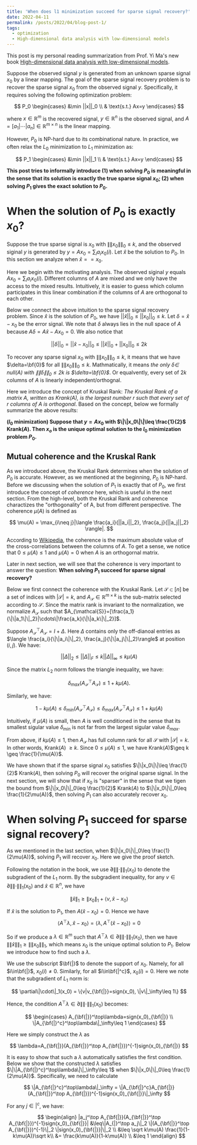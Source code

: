```yaml
---
title: 'When does l1 minimization succeed for sparse signal recovery?'
date: 2022-04-11
permalink: /posts/2022/04/blog-post-1/
tags:
  - optimization
  - High-dimensional data analysis with low-dimensional models
---
```


This post is my personal reading summarization from Prof. Yi Ma's new book [High-dimensional data analysis with low-dimensional models](https://book-wright-ma.github.io).

Suppose the observed signal $y$ is generated from an unknown sparse signal $x_0$ by a linear mapping.
The goal of the sparse signal recovery problem is to recover the sparse signal $x_0$ from the observed signal $y$.
Specifically, it requires solving the following optimization problem:

$$
P_0
\begin{cases}
&\min ||x||_0 \\ 
& \text{s.t.} Ax=y 
\end{cases}
$$

where $x\in\mathbb{R}^m$ is the recovered signal, $y\in\mathbb{R}^n$ is the observed signal, and $A=[a_1|\cdots|a_n]\in\mathbb{R}^{m\times n}$ is the linear mapping.
<!-- Many real-world applications require to solve the sparse signal recovery problem.
For example, we want to recover the true image ($x$) from a corrupted one ($y$). -->
However, $P_0$ is NP-hard due to its combinational nature. 
In practice, we often relax the $L_0$ minimization to $L_1$ minimization as:

$$
P_1
\begin{cases}
&\min ||x||_1 \\ 
& \text{s.t.} Ax=y 
\end{cases}
$$

**This post tries to informally introduce 
(1)  when solving $P_0$ is meaningful in the sense that its solution is exactly the true sparse signal $x_0$;
(2) when solving $P_1$ gives the exact solution to $P_0$.**
# When the solution of $P_0$ is exactly $x_0$?

Suppose the true sparse signal is $x_0$ with $\|\|x_0\|\|_0\leq k$, and the observed siginal $y$ is generated by $y=Ax_0=\sum_i a_i x_0(i)$.
Let $\hat{x}$ be the solution to $P_0$. In this section we analyze when $\hat{x} == x_0$.

Here we begin with the motivating analysis. 
The observed siginal $y$ equals $Ax_0=\sum_i a_i x_0(i)$.
Different columns of $A$ are mixed and we only have the access to the mixed results.
Intuitively, it is easier to guess which column participates in this linear combination if the columns of $A$ are orthogonal to each other.

Below we connect the above intuition to the sparse signal recovery problem.
Since $\hat{x}$ is the solution of $P_0$, we have $||\hat{x}||_0 \leq ||x_0||_0\leq k$.
Let $\delta = \hat{x} - x_0$ be the error signal.
We note that $\delta$ always lies in the null space of $A$ because $A\delta=A\hat{x}-Ax_0=0$.
We also notice that

$$
||\delta||_0 = ||\hat{x} - x_0||_0 \leq ||\hat{x}||_0 + ||x_0||_0\leq 2k
$$

To recover any sparse signal $x_0$ with $\|\|x_0\|\|_0\leq k$, it means that we have $\delta=\bf{0}$ for all $\|\|x_0\|\|_0\leq k$.
Mathmatically, it means *the only $\delta\in$ null($A$) with $\|\|\delta\|\|_0 \leq 2k$ is $\delta=\bf{0}$*. Or equalvently, every set of $2k$ columns of $A$ is linearly independent/orthognal.

Here we introduce the concept of Kruskal Rank: *The Kruskal Rank of a matrix A, written as Krank(A), is the largest number r such that every set of r columns of A is orthogonal*.
Based on the concept, below we formally summarize the above results:


**($l_0$ minimization) Suppose that $y=Ax_0$ with $\|\|x_0\|\|\leq \frac{1}{2}$ Krank($A$).
Then $x_o$ is the unique optimal solution to the $l_0$ minimization problem $P_0$.**

## Mutual coherence and the Kruskal Rank

As we introduced above, the Kruskal Rank determines when the solution of $P_0$ is accurate.
However, as we mentioned at the beginning, $P_0$ is NP-hard.
Before we discussing when the solution of $P_1$ is exactly that of $P_0$, we first introduce the concept of *coherence* here, which is useful in the next section.
From the high-level, both the Kruskal Rank and coherence charactizes the "orthogonality" of A, but from different perspective. The coherence $\mu(A)$ is defined as

$$
\mu(A) = \max_{i\neq j}|\langle \frac{a_i}{||a_i||_2}, \frac{a_j}{||a_j||_2} \rangle|.
$$

According to [Wikipedia](https://en.wikipedia.org/wiki/Mutual_coherence_(linear_algebra)), the coherence is the maximum absolute value of the cross-correlations between the columns of $A$.
To get a sense, we notice that $0 \leq \mu(A) \leq 1$ and  $\mu(A)=0$ when $A$ is an orthogornal matrix.
 
Later in next section, we will see that the coherence is very important to answer the question: **When solving $P_1$ succeed for sparse signal recovery?**

Below we first connect the coherence with the Kruskal Rank.
Let $\mathcal{S}\subset [n]$ be a set of indices with $|\mathcal{S}|=k$, and $A_{\mathcal{S}}\in\mathbb{R}^{m\times k}$ is the sub-matrix selected according to $\mathcal{S}$.
Since the matrix rank is invariant to the normalization, 
we normalize $A_\mathcal{S}$ such that $A_{\mathcal{S}}=[\frac{a_1}{\|\|a_1\|\|_2}|\cdots\|\frac{a_k}{\|\|a_k\|\|_2}]$.

Suppose $A_{\mathcal{S}}^\top A_{\mathcal{S}}=I+\Delta$. 
Here $\Delta$ contains only the off-dianoal entries as $\langle \frac{a_i}{\|\|a_i\|\|_2}, \frac{a_j}{\|\|a_j\|\|_2}\rangle$ at position $(i, j)$. We have:

$$
||\Delta||_2 \leq ||\Delta||_F \leq k||\Delta||_\infty \leq k\mu(A)
$$


Since the matrix $L_2$ norm follows the triangle inequality, we have:

$$
\delta_{max}(A_{\mathcal{S}}^\top A_{\mathcal{S}})\leq 1 + k\mu(A).
$$

Similarly, we have:

$$
1 - k\mu(A)\leq \delta_{min}(A_{\mathcal{S}}^\top A_{\mathcal{S}})\leq \delta_{max}(A_{\mathcal{S}}^\top A_{\mathcal{S}})\leq 1 + k\mu(A)
$$

Intuitively, if $\mu(A)$ is small, then $A$ is well conditioned in the sense that its smallest sigular value $\delta_{min}$ is not far from the largest sigular value $\delta_{max}$.

From above, if $k\mu(A)\leq 1$, then $A_{\mathcal{S}}$ has full column rank for all $\mathcal{S}$ with $|\mathcal{S}|=k$.
In other words, Krank($A$) $\geq k$.
Since $0\leq \mu(A) \leq 1$, we have Krank($A$)$\geq k \geq \frac{1}{\mu(A)}$.

We have shown that if the sparse signal $x_0$ satisfies $\|\|x_0\|\|\leq \frac{1}{2}$ Krank($A$), then solving $P_0$ will recover the original sparse signal.
In the next section, we will show that if $x_0$ is "sparser" in the sense that we tigen the bound from $\|\|x_0\|\|_0\leq \frac{1}{2}$ Krank($A$) to $\|\|x_0\|\|_0\leq \frac{1}{2\mu(A)}$, then solving $P_1$ can also accurately recover $x_0$.


# When solving $P_1$ succeed for sparse signal recovery?

As we mentioned in the last section, when $\|\|x_0\|\|_0\leq \frac{1}{2\mu(A)}$, solving $P_1$ will recover $x_0$.
Here we give the proof sketch.

Following the notation in the book, we use $\partial\|\|\cdot\|\|_1(x_0)$ to denote the subgradient of the $L_1$ norm.
By the subgradient inequality, for any $v\in \partial\|\|\cdot\|\|_1(x_0)$ and $\hat{x}\in\mathbb{R}^n$, we have

$$
\|\hat{x}\|_1 \geq \|x_0\|_1 + \langle v, \hat{x} - x_0 \rangle
$$

If $\hat{x}$ is the solution to $P_1$, then $A(\hat{x}-x_0)=0$. Hence we have 
$$
\langle A^\top \lambda, \hat{x}-x_0\rangle = \langle \lambda, A^\top (\hat{x}-x_0)\rangle = 0
$$

So if we produce a $\lambda\in\mathbb{R}^m$ such that $A^\top \lambda\in\partial\|\|\cdot\|\|_1(x_0)$, then we have $\|\|\hat{x}\|\|_1 \geq \|\|x_0\|\|_1$, which means $x_0$ is the unique optimal solution to $P_1$.
Below we introduce how to find such a $\lambda$.

We use the subscript $\bf{|}$ to denote the support of $x_0$.
Namely, for all $i\in\bf{|}$, $x_0(i)\neq 0$.
Similarly, for all $i\in\bf{|^c}$, $x_0(i)=0$.
Here we note that the subgradient of $L_1$ norm is:

$$
\partial\|\cdot\|_1(x_0) = \{v|v_{\bf{|}}=sign(x_0), \|v\|_\infty\leq 1\}
$$

Hence, the condition $A^\top\lambda\in\partial\|\|\cdot\|\|_1(x_0)$ becomes:

$$
\begin{cases}
A_{\bf{|}}^\top\lambda=sign(x_0)_{\bf{|}} \\
\|A_{\bf{|}^c}^\top\lambda\|_\infty\leq 1
\end{cases}
$$

Here we simply construct the $\lambda$ as 

$$
\lambda=A_{\bf{|}}(A_{\bf{|}}^\top A_{\bf{|}})^{-1}sign(x_0)_{\bf{|}}
$$

It is easy to show that such a $\lambda$ automatically satisfies the first condition.
Below we show that the constructed $\lambda$ satisfies $\|\|A_{\bf{|}^c}^\top\lambda\|\|_\infty\leq 1$ when $\|\|x_0\|\|_0\leq \frac{1}{2\mu(A)}$.
Specifically, we need to calculate

$$
\|A_{\bf{|}^c}^\top\lambda\|_\infty = \|A_{\bf{|}^c}A_{\bf{|}}(A_{\bf{|}}^\top A_{\bf{|}})^{-1}sign(x_0)_{\bf{|}}\|_\infty
$$

For any $j\in |^c$, we have:

$$
\begin{align}
|a_j^\top A_{\bf{|}}(A_{\bf{|}}^\top A_{\bf{|}})^{-1}sign(x_0)_{\bf{|}}| 
&\leq\|A_{|}^\top a_j\|_2 \|(A_{\bf{|}}^\top A_{\bf{|}})^{-1}\|_2 \|sign(x_0)_{\bf{|}}|\|_2 \\
&\leq \sqrt k\mu(A) \frac{1}{1-k\mu(A)}\sqrt k\\
&= \frac{k\mu(A)}{1-k\mu(A)} \\
&\leq 1
\end{align}
$$



